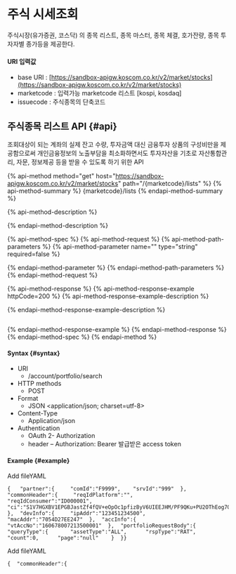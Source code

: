 # 주식 시세조회

주식시장\(유가증권, 코스닥\) 의 종목 리스트, 종목 마스터, 종목 체결, 호가잔량, 종목 투자자별 종가등을 제공한다.



#### URI 입력값

* base URI : [https://sandbox-apigw.koscom.co.kr/v2/market/stocks](https://sandbox-apigw.koscom.co.kr/v2/market/stocks)
* marketcode : 입력가능 marketcode 리스트  \[kospi, kosdaq\]
* issuecode : 주식종목의 단축코드

##  주식종목 리스트 API {#api}

조회대상이 되는 계좌의 실제 잔고 수량, 투자금액 대신 금융투자 상품의 구성비만을 제공함으로써 개인금융정보의 노출부담을 최소화하면서도 투자자산을 기초로 자산통합관리, 자문, 정보제공 등을 받을 수 있도록 하기 위한 API

{% api-method method="get" host="https://sandbox-apigw.koscom.co.kr/v2/market/stocks" path="/{marketcode}/lists" %}
{% api-method-summary %}
{marketcode}/lists
{% endapi-method-summary %}

{% api-method-description %}

{% endapi-method-description %}

{% api-method-spec %}
{% api-method-request %}
{% api-method-path-parameters %}
{% api-method-parameter name="" type="string" required=false %}

{% endapi-method-parameter %}
{% endapi-method-path-parameters %}
{% endapi-method-request %}

{% api-method-response %}
{% api-method-response-example httpCode=200 %}
{% api-method-response-example-description %}

{% endapi-method-response-example-description %}

```

```
{% endapi-method-response-example %}
{% endapi-method-response %}
{% endapi-method-spec %}
{% endapi-method %}

#### Syntax {#syntax}

* URI
  *  /account/portfolio/search
* HTTP methods
  * POST
* Format
  * JSON &lt;application/json; charset=utf-8&gt;
* Content-Type
  * Application/json
* Authentication
  * OAuth 2- Authorization
  * header – Authorization: Bearer 발급받은 access token

#### Example {#example}

Add fileYAML 

```text
{   "partner":{     "comId":"F9999",    "srvId":"999"  },  "commonHeader":{     "reqIdPlatform":"",    "reqIdConsumer":"ID000001",    "ci":"S1V7HGXBV1EPGBJastZf4fQV+eOpOc1pfizByV6UIEEJHM/PF9QKu+PU2OThEog7QmVKSZNibNGg+/k0XB/9jQ=="  },  "devInfo":{     "ipAddr":"123451234500",    "macAddr":"7054D27EE247"  },  "accInfo":{       "vtAccNo":"160678007213500001"  },  "portfolioRequestBody":{     "queryType":{       "assetType":"ALL",      "rspType":"RAT",      "count":0,      "page":"null"    }  }}
```

Add fileYAML 

```text
{  "commonHeader":{
```

